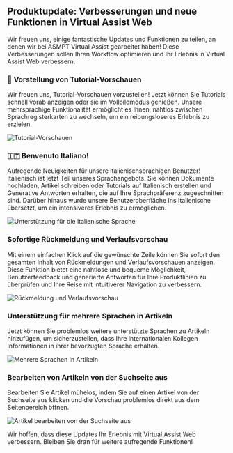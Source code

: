 ## Produktupdate: Verbesserungen und neue Funktionen in Virtual Assist Web

Wir freuen uns, einige fantastische Updates und Funktionen zu teilen, an denen wir bei ASMPT Virtual Assist gearbeitet haben! Diese Verbesserungen sollen Ihren Workflow optimieren und Ihr Erlebnis in Virtual Assist Web verbessern.

### 🚀 **Vorstellung von Tutorial-Vorschauen**

Wir freuen uns, Tutorial-Vorschauen vorzustellen! Jetzt können Sie Tutorials schnell vorab anzeigen oder sie im Vollbildmodus genießen. Unsere mehrsprachige Funktionalität ermöglicht es Ihnen, nahtlos zwischen Sprachregisterkarten zu wechseln, um ein reibungsloseres Erlebnis zu erzielen.

![Tutorial-Vorschauen](https://i.imgur.com/SvE5GgE.gif)

### 🇮🇹 **Benvenuto Italiano!**

Aufregende Neuigkeiten für unsere italienischsprachigen Benutzer! Italienisch ist jetzt Teil unseres Sprachangebots. Sie können Dokumente hochladen, Artikel schreiben oder Tutorials auf Italienisch erstellen und Generative Antworten erhalten, die auf Ihre Sprachpräferenz zugeschnitten sind. Darüber hinaus wurde unsere Benutzeroberfläche ins Italienische übersetzt, um ein intensiveres Erlebnis zu ermöglichen.

![Unterstützung für die italienische Sprache](https://i.imgur.com/f5vd5Ae.gif)

### **Sofortige Rückmeldung und Verlaufsvorschau**

Mit einem einfachen Klick auf die gewünschte Zeile können Sie sofort den gesamten Inhalt von Rückmeldungen und Verlaufsvorschauen anzeigen. Diese Funktion bietet eine nahtlose und bequeme Möglichkeit, Benutzerfeedback und generierte Antworten für Ihre Produktlinien zu überprüfen und Ihre Reise mit intuitiverer Navigation zu verbessern.

![Rückmeldung und Verlaufsvorschau](https://hs-8974650.f.hubspotemail.net/hub/8974650/hubfs/Imported%20sitepage%20images/hmCbOju.gif?upscale=true&width=1120&upscale=true&name=hmCbOju.gif)

### **Unterstützung für mehrere Sprachen in Artikeln**

Jetzt können Sie problemlos weitere unterstützte Sprachen zu Artikeln hinzufügen, um sicherzustellen, dass Ihre internationalen Kollegen Informationen in ihrer bevorzugten Sprache erhalten.

![Mehrere Sprachen in Artikeln](https://hs-8974650.f.hubspotemail.net/hub/8974650/hubfs/ScreenRecording2024-01-31at17.01.42-ezgif.com-video-to-gif-converter.gif?upscale=true&width=1120&upscale=true&name=ScreenRecording2024-01-31at17.01.42-ezgif.com-video-to-gif-converter.gif)

### **Bearbeiten von Artikeln von der Suchseite aus**

Bearbeiten Sie Artikel mühelos, indem Sie auf einen Artikel von der Suchseite aus klicken und die Vorschau problemlos direkt aus dem Seitenbereich öffnen.

![Artikel bearbeiten von der Suchseite aus](https://hs-8974650.f.hubspotemail.net/hub/8974650/hubfs/ScreenRecording2024-02-07at17.11.26-ezgif.com-video-to-gif-converter.gif?upscale=true&width=1120&upscale=true&name=ScreenRecording2024-02-07at17.11.26-ezgif.com-video-to-gif-converter.gif)

Wir hoffen, dass diese Updates Ihr Erlebnis mit Virtual Assist Web verbessern. Bleiben Sie dran für weitere aufregende Funktionen!
